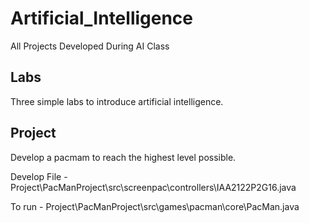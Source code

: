 # Artificial_Intelligence
All Projects Developed During AI Class

## Labs
Three simple labs to introduce artificial intelligence.


## Project
Develop a pacmam to reach the highest level possible.

  Develop File - Project\PacManProject\src\screenpac\controllers\IAA2122P2G16.java
  
  To run - Project\PacManProject\src\games\pacman\core\PacMan.java
